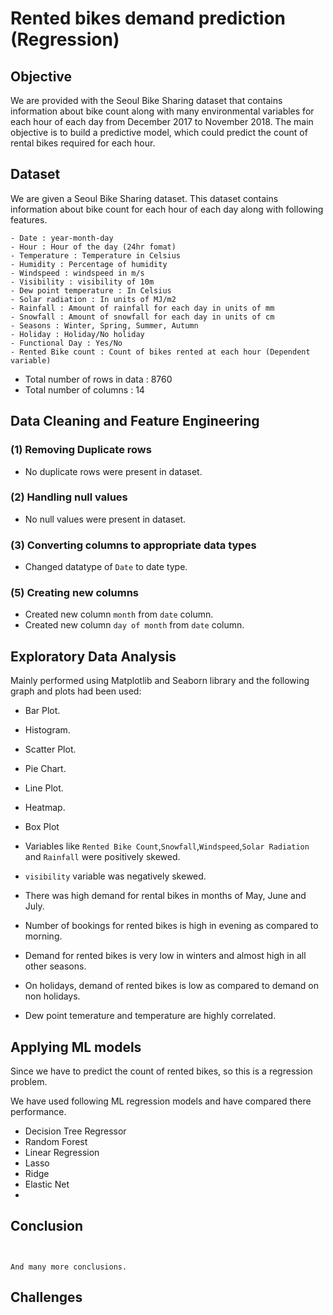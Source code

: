 # Rented bikes demand prediction (Regression)


## Objective
We are provided with the Seoul Bike Sharing dataset that contains information about bike count along with many environmental variables for each hour of each day from December 2017 to November 2018. 
The main objective is to build a predictive model, which could predict the count of rental bikes required for each hour.
## Dataset
We are given a Seoul Bike Sharing dataset. This dataset contains information about bike count for each hour of each day along with following features.

```
- Date : year-month-day
- Hour : Hour of the day (24hr fomat)
- Temperature : Temperature in Celsius
- Humidity : Percentage of humidity
- Windspeed : windspeed in m/s
- Visibility : visibility of 10m
- Dew point temperature : In Celsius
- Solar radiation : In units of MJ/m2
- Rainfall : Amount of rainfall for each day in units of mm
- Snowfall : Amount of snowfall for each day in units of cm
- Seasons : Winter, Spring, Summer, Autumn
- Holiday : Holiday/No holiday
- Functional Day : Yes/No
- Rented Bike count : Count of bikes rented at each hour (Dependent variable)

```

- Total number of rows in data : 8760
- Total number of columns : 14
## Data Cleaning and Feature Engineering

### (1) Removing Duplicate rows
- No duplicate rows were present in dataset.

### (2) Handling null values
- No null values were present in dataset.  

### (3) Converting columns to appropriate data types

- Changed datatype of `Date` to date type. 

### (5) Creating new columns
- Created new column `month` from `date` column.
- Created new column `day of month` from `date` column.

## Exploratory Data Analysis

Mainly performed using Matplotlib and Seaborn library and the following graph and plots had been used:
  - Bar Plot.
  - Histogram.
  - Scatter Plot.
  - Pie Chart.
  - Line Plot.
  - Heatmap.
  - Box Plot
             


- Variables like `Rented Bike Count`,`Snowfall`,`Windspeed`,`Solar Radiation` and `Rainfall` were positively skewed.
- `visibility` variable was negatively skewed.
- There was high demand for rental bikes in months of May, June and July.
- Number of bookings for rented bikes is high in evening as compared to morning.
- Demand for rented bikes is very low in winters and almost high in all other seasons.
- On holidays, demand of rented bikes is low as compared to demand on non holidays.
- Dew point temerature and temperature are highly correlated. 

## Applying ML models

Since we have to predict the count of rented bikes, so this is a regression problem.

We have used following ML regression models and have compared there performance.
- Decision Tree Regressor
- Random Forest
- Linear Regression
- Lasso
- Ridge
- Elastic Net
-
## Conclusion

```


And many more conclusions.
```
## Challenges
```


```

